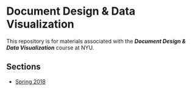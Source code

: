 # Document Design &amp; Data Visualization
This repository is for materials associated with the ***Document Design &amp; Data Visualization*** course at NYU.

## Sections
* [Spring 2018](https://github.com/emilyfuhrman/dddv/tree/master/2018_Spring)